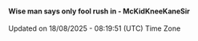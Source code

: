 #### Wise man says only fool rush in - McKidKneeKaneSir
Updated on 18/08/2025 - 08:19:51 (UTC) Time Zone
